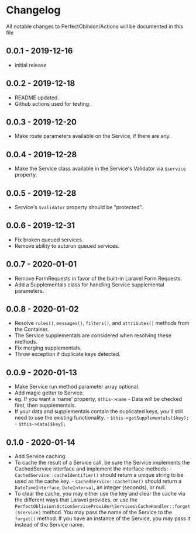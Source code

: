 # Changelog

All notable changes to PerfectOblivion/Actions will be documented in this file

## 0.0.1 - 2019-12-16

-   initial release


## 0.0.2 - 2019-12-18

-   README updated.
-   Github actions used for testing.

## 0.0.3 - 2019-12-20

-   Make route parameters available on the Service, if there are any.

## 0.0.4 - 2019-12-28

-   Make the Service class available in the Service's Validator via ```$service``` property.

## 0.0.5 - 2019-12-28

-   Service's ```$validator``` property should be "protected".

## 0.0.6 - 2019-12-31

-   Fix broken queued services.
-   Remove ability to autorun queued services.

## 0.0.7 - 2020-01-01

-   Remove FormRequests in favor of the built-in Laravel Form Requests.
-   Add a Supplementals class for handling Service supplemental parameters.

## 0.0.8 - 2020-01-02

-   Resolve ```rules()```, ```messages()```, ```filters()```, and ```attributes()``` methods from the Container.
   -   The Service supplementals are considered when resolving these methods.
-   Fix merging supplementals.
   -   Throw exception if duplicate keys detected.

## 0.0.9 - 2020-01-13

-   Make Service run method parameter array optional.
-   Add magic getter to Service.
   -   eg. If you want a 'name' property, ```$this->name```
      -   Data will be checked first, then supplementals.
   -   If your data and supplementals contain the duplicated keys, you'll still need to use the existing functionality.
      -   ```$this->getSupplementals($key);```
      -   ```$this->data[$key];```

## 0.1.0 - 2020-01-14

-   Add Service caching.
   -   To cache the result of a Service call, be sure the Service implements the CachedService interface and implement the interface methods:
      -   ```CachedService::cacheIdentifier()``` should return a unique string to be used as the cache key.
      -   ```CachedService::cacheTime()``` should return a ```DateTimeInterface```, ```DateInterval```, an integer (seconds), or null.
   -   To clear the cache, you may either use the key and clear the cache via the different ways that Laravel provides, or use the
       ```PerfectOblivion\ActionServiceProvider\Services\CacheHandler::forget($service)``` method. You may pass the name of the Service to the
       ```forget()``` method. If you have an instance of the Service, you may pass it instead of the Service name.
